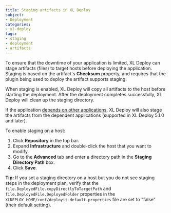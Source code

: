 ```yaml
---
title: Staging artifacts in XL Deploy
subject:
- Deployment
categories:
- xl-deploy
tags:
- staging
- deployment
- artifacts
---
```


To ensure that the downtime of your application is limited, XL Deploy can stage artifacts (files) to target hosts before deploying the application. Staging is based on the artifact's **Checksum** property, and requires that the plugin being used to deploy the artifact supports staging.

When staging is enabled, XL Deploy will copy all artifacts to the host before starting the deployment. After the deployment completes successfully, XL Deploy will clean up the staging directory.

If the application [depends on other applications](/xl-deploy/concept/application-dependencies-in-xl-deploy.html), XL Deploy will also stage the artifacts from the dependent applications (supported in XL Deploy 5.1.0 and later).

To enable staging on a host:

1. Click **Repository** in the top bar.
1. Expand **Infrastructure** and double-click the host that you want to modify.
1. Go to the **Advanced** tab and enter a directory path in the **Staging Directory Path** box.
1. Click **Save**.

**Tip:** If you set a staging directory on a host but you do not see staging steps in the deployment plan, verify that the `file.DeployedFile.copyDirectlyToTargetPath` and `file.DeployedFile.DeployedFolder` properties in the `XLDEPLOY_HOME/conf/deployit-default.properties` file are set to "false" (their default setting).
